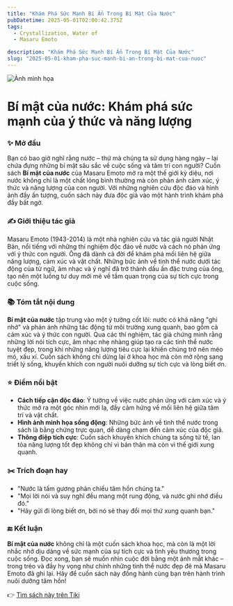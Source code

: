 ```yaml
---
title: "Khám Phá Sức Mạnh Bí Ẩn Trong Bí Mật Của Nước"
pubDatetime: 2025-05-01T02:00:42.375Z
tags:
  - Crystallization, Water of
  - Masaru Emoto

description: "Khám Phá Sức Mạnh Bí Ẩn Trong Bí Mật Của Nước"
slug: "2025-05-01-kham-pha-suc-manh-bi-an-trong-bi-mat-cua-nuoc"
---
```


![Ảnh minh họa]([https://images.unsplash.com/photo-1529590003495-b2646e2718bf?crop=entropy&cs=tinysrgb&fit=max&fm=jpg&ixid=M3w3MzA0NDl8MHwxfHNlYXJjaHwxfHxib29rJTJDcmVhZGluZ3xlbnwwfHx8fDE3NDU5Nzg0Mzd8MA&ixlib=rb-4.0.3&q=80&w=400](https://external-content.duckduckgo.com/iu/?u=https%3A%2F%2Fsachhay24h.com%2Fuploads%2Fimages%2Freview-sach-bi-mat-cua-nuoc-2.jpg&f=1&nofb=1&ipt=6fb4a60df12db798a6ae4edd8ec7bd2a08a8ba895690dfde0e366a8016a96e69)) 

 # Bí mật của nước: Khám phá sức mạnh của ý thức và năng lượng

### ✨ Mở đầu
Bạn có bao giờ nghĩ rằng nước – thứ mà chúng ta sử dụng hàng ngày – lại chứa đựng những bí mật sâu sắc về cuộc sống và tâm trí con người? Cuốn sách **Bí mật của nước** của Masaru Emoto mở ra một thế giới kỳ diệu, nơi nước không chỉ là một chất lỏng bình thường mà còn phản ánh cảm xúc, ý thức và năng lượng của con người. Với những nghiên cứu độc đáo và hình ảnh đầy ấn tượng, cuốn sách này đưa độc giả vào một hành trình khám phá đầy bất ngờ.

### ✍️ Giới thiệu tác giả
Masaru Emoto (1943-2014) là một nhà nghiên cứu và tác giả người Nhật Bản, nổi tiếng với những thí nghiệm độc đáo về nước và cách nó phản ứng với ý thức con người. Ông đã dành cả đời để khám phá mối liên hệ giữa năng lượng, cảm xúc và vật chất. Những bức ảnh về tinh thể nước dưới tác động của từ ngữ, âm nhạc và ý nghĩ đã trở thành dấu ấn đặc trưng của ông, tạo nên một luồng tư duy mới mẻ về tầm quan trọng của sự tích cực trong cuộc sống.

### 📚 Tóm tắt nội dung
**Bí mật của nước** tập trung vào một ý tưởng cốt lõi: nước có khả năng "ghi nhớ" và phản ánh những tác động từ môi trường xung quanh, bao gồm cả cảm xúc và ý thức con người. Qua các thí nghiệm, tác giả chứng minh rằng những lời nói tích cực, âm nhạc nhẹ nhàng giúp tạo ra các tinh thể nước tuyệt đẹp, trong khi những năng lượng tiêu cực lại khiến chúng trở nên méo mó, xấu xí. Cuốn sách không chỉ dừng lại ở khoa học mà còn mở rộng sang triết lý sống, khuyến khích con người nuôi dưỡng sự tích cực và lòng biết ơn.

### ⭐ Điểm nổi bật
- **Cách tiếp cận độc đáo**: Ý tưởng về việc nước phản ứng với cảm xúc và ý thức mở ra một góc nhìn mới lạ, đầy cảm hứng về mối liên hệ giữa tâm trí và vật chất.
- **Hình ảnh minh họa sống động**: Những bức ảnh về tinh thể nước trong sách là bằng chứng trực quan, dễ dàng chạm đến cảm xúc của độc giả.
- **Thông điệp tích cực**: Cuốn sách khuyến khích chúng ta sống tử tế, lan tỏa năng lượng tốt đẹp không chỉ vì bản thân mà còn vì thế giới xung quanh.

### ✂️ Trích đoạn hay
- "Nước là tấm gương phản chiếu tâm hồn chúng ta."
- "Mọi lời nói và suy nghĩ đều mang một rung động, và nước ghi nhớ điều đó."
- "Hãy gửi đi lòng biết ơn, bởi nó sẽ thay đổi mọi thứ xung quanh bạn."

### 🔚 Kết luận
**Bí mật của nước** không chỉ là một cuốn sách khoa học, mà còn là một lời nhắc nhở dịu dàng về sức mạnh của sự tích cực và tình yêu thương trong cuộc sống. Đọc xong, bạn sẽ muốn nhìn cuộc đời bằng một ánh mắt khác – trong trẻo và đầy hy vọng như chính những tinh thể nước đẹp đẽ mà Masaru Emoto đã ghi lại. Hãy để cuốn sách này đồng hành cùng bạn trên hành trình nuôi dưỡng tâm hồn!

👉 [Tìm sách này trên Tiki](https://tiki.vn/search?q=B%C3%AD%20m%E1%BA%ADt%20c%E1%BB%A7a%20n%C6%B0%E1%BB%9Bc)
